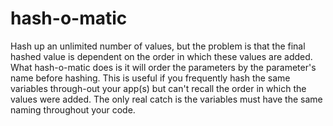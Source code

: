 hash-o-matic
============

Hash up an unlimited number of values, but the problem is that the final hashed value is dependent on the order in which these values are added. What hash-o-matic does is it will order the parameters by the parameter's name before hashing. This is useful if you frequently hash the same variables through-out your app(s) but can't recall the order in which the values were added. The only real catch is the variables must have the same naming throughout your code.
